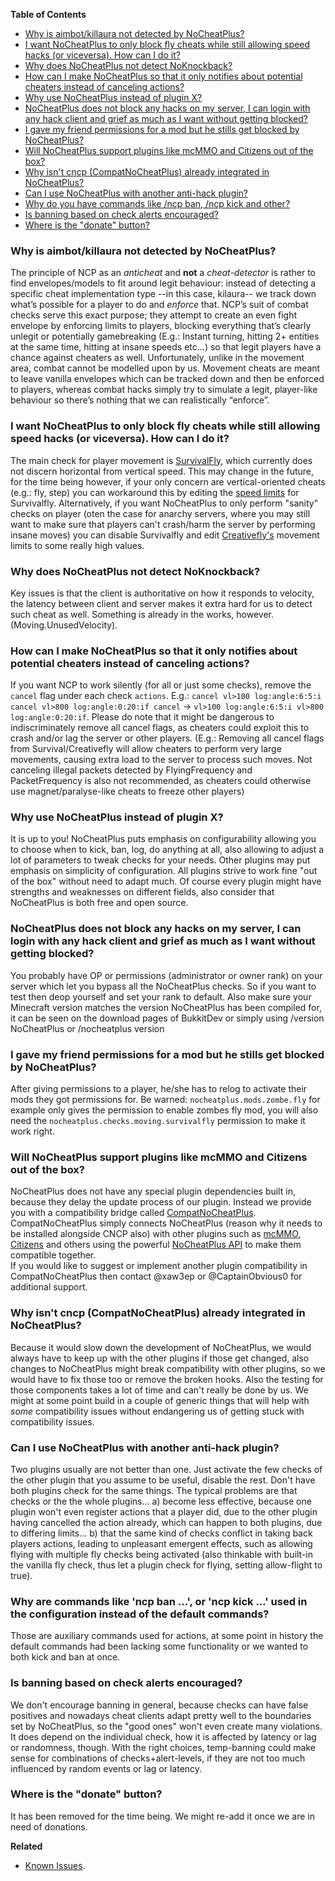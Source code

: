 **Table of Contents**
* [Why is aimbot/killaura not detected by NoCheatPlus?](https://github.com/Updated-NoCheatPlus/Docs/blob/master/FAQ.md#why-is-aimbotkillaura-not-detected-by-nocheatplus)
* [I want NoCheatPlus to only block fly cheats while still allowing speed hacks (or viceversa). How can I do it?](https://github.com/Lysandr0/Docs/blob/master/FAQ.md#i-want-nocheatplus-to-only-block-fly-cheats-while-still-allowing-speed-hacks-or-viceversa-how-can-i-do-it)
* [Why does NoCheatPlus not detect NoKnockback?](https://github.com/Updated-NoCheatPlus/Docs/blob/master/FAQ.md#why-does-nocheatplus-not-detect-noknockback)
* [How can I make NoCheatPlus so that it only notifies about potential cheaters instead of canceling actions?](https://github.com/Updated-NoCheatPlus/Docs/blob/e7dfa1215da46bdf70a024501be2f2af600c2976/FAQ.md#how-can-i-make-nocheatplus-so-that-it-only-notifies-about-potential-cheaters-instead-of-canceling-actions)
* [Why use NoCheatPlus instead of plugin X?](https://github.com/Updated-NoCheatPlus/Docs/blob/master/FAQ.md#nocheatplus-does-not-block-any-hacks-on-my-server-i-can-login-with-any-hack-client-and-grief-as-much-as-i-want-without-getting-blocked)
* [NoCheatPlus does not block any hacks on my server, I can login with any hack client and grief as much as I want without getting blocked?](FAQ#nocheatplus-does-not-block-any-hacks-on-my-server-i-can-login-with-any-hack-client-and-grief-as-much-as-i-want-without-getting-blocked)
* [I gave my friend permissions for a mod but he stills get blocked by NoCheatPlus?](https://github.com/Updated-NoCheatPlus/Docs/blob/master/FAQ.md#i-gave-my-friend-permissions-for-a-mod-but-he-stills-get-blocked-by-nocheatplus)
* [Will NoCheatPlus support plugins like mcMMO and Citizens out of the box?](https://github.com/Updated-NoCheatPlus/Docs/blob/master/FAQ.md#will-nocheatplus-support-plugins-like-mcmmo-and-citizens-out-of-the-box)
* [Why isn't cncp (CompatNoCheatPlus) already integrated in NoCheatPlus?](https://github.com/Updated-NoCheatPlus/Docs/blob/master/FAQ.md#why-isnt-cncp-compatnocheatplus-already-integrated-in-nocheatplus)
* [Can I use NoCheatPlus with another anti-hack plugin?](https://github.com/Updated-NoCheatPlus/Docs/blob/master/FAQ.md#can-i-use-nocheatplus-with-another-anti-hack-plugin)
* [Why do you have commands like /ncp ban, /ncp kick and other?](https://github.com/Updated-NoCheatPlus/Docs/blob/master/FAQ.md#why-are-commands-like-ncp-ban--or-ncp-kick--used-in-the-configuration-instead-of-the-default-commands)
* [Is banning based on check alerts encouraged?](https://github.com/Updated-NoCheatPlus/Docs/blob/master/FAQ.md#is-banning-based-on-check-alerts-encouraged)
* [Where is the "donate" button?](https://github.com/Updated-NoCheatPlus/Docs/blob/master/FAQ.md#where-is-the-donate-button)

### Why is aimbot/killaura not detected by NoCheatPlus?
The principle of NCP as an _anticheat_ and **not** a _cheat-detector_ is rather to find envelopes/models to fit around legit behaviour: instead of detecting a specific cheat implementation type --in this case, kilaura-- we track down what’s possible for a player to do and _enforce_ that.
NCP’s suit of combat checks serve this exact purpose; they attempt to create an even fight envelope by enforcing limits to players, blocking everything that’s clearly unlegit or potentially gamebreaking (E.g.: Instant turning, hitting 2+ entities at the same time, hitting at insane speeds etc…) so that legit players have a chance against cheaters as well.
Unfortunately, unlike in the movement area, combat cannot be modelled upon by us. Movement cheats are meant to leave vanilla envelopes which can be tracked down and then be enforced to players, whereas combat hacks simply try to simulate a legit, player-like behaviour so there’s nothing that we can realistically “enforce”.  

### I want NoCheatPlus to only block fly cheats while still allowing speed hacks (or viceversa). How can I do it?
The main check for player movement is [SurvivalFly](https://github.com/Updated-NoCheatPlus/Docs/blob/master/Settings/Checks/%5BMoving%5D-Survivalfly.md), which currently does not discern horizontal from vertical speed. This may change in the future, for the time being however, if your only concern are vertical-oriented cheats (e.g.: fly, step) you can workaround this by editing the [speed limits](https://github.com/Updated-NoCheatPlus/Docs/blob/master/Settings/Checks/%5BMoving%5D-Survivalfly.md) for Survivalfly.
Alternatively, if you want NoCheatPlus to only perform "sanity" checks on player (oten the case for anarchy servers, where you may still want to make sure that players can't crash/harm the server by performing insane moves) you can disable Survivalfly and edit [Creativefly's](https://github.com/Updated-NoCheatPlus/Docs/blob/master/Settings/Checks/%5BMoving%5D-Creativefly.md) movement limits to some really high values. 

### Why does NoCheatPlus not detect NoKnockback?
Key issues is that the client is authoritative on how it responds to velocity, the latency between client and server makes it extra hard for us to detect such cheat as well. Something is already in the works, however. (Moving.UnusedVelocity).

### How can I make NoCheatPlus so that it only notifies about potential cheaters instead of canceling actions?
If you want NCP to work silently (for all or just some checks), remove the `cancel` flag under each check `actions`.
E.g.: `cancel vl>100 log:angle:6:5:i cancel vl>800 log:angle:0:20:if cancel` -> `vl>100 log:angle:6:5:i vl>800 log:angle:0:20:if`.
Please do note that it might be dangerous to indiscriminately remove all cancel flags, as cheaters could exploit this to crash and/or lag the server or other players. (E.g.: Removing all cancel flags from Survival/Creativefly will allow cheaters to perform very large movements, causing extra load to the server to process such moves. Not canceling illegal packets detected by FlyingFrequency and PacketFrequency is also not recommended, as cheaters could otherwise use magnet/paralyse-like cheats to freeze other players)

### Why use NoCheatPlus instead of plugin X?
It is up to you! NoCheatPlus puts emphasis on configurability allowing you to choose when to kick, ban, log, do anything at all, also allowing to adjust a lot of parameters to tweak checks for your needs. Other plugins may put emphasis on simplicity of configuration. All plugins strive to work fine "out of the box" without need to adapt much. Of course every plugin might have strengths and weaknesses on different fields, also consider that NoCheatPlus is both free and open source.

### NoCheatPlus does not block any hacks on my server, I can login with any hack client and grief as much as I want without getting blocked?
You probably have OP or permissions (administrator or owner rank) on your server which let you bypass all the NoCheatPlus checks. So if you want to test then deop yourself and set your rank to default. Also make sure your Minecraft version matches the version NoCheatPlus has been compiled for, it can be seen on the download pages of BukkitDev or simply using /version NoCheatPlus or /nocheatplus version

### I gave my friend permissions for a mod but he stills get blocked by NoCheatPlus?
After giving permissions to a player, he/she has to relog to activate their mods they got permissions for. Be warned: `nocheatplus.mods.zombe.fly` for example only gives the permission to enable zombes fly mod, you will also need the `nocheatplus.checks.moving.survivalfly` permission to make it work right.

### Will NoCheatPlus support plugins like mcMMO and Citizens out of the box?
NoCheatPlus does not have any special plugin dependencies built in, because they delay the update process of our plugin. Instead we provide you with a compatibility bridge called [CompatNoCheatPlus].  
CompatNoCheatPlus simply connects NoCheatPlus (reason why it needs to be installed alongside CNCP also) with other plugins such as [mcMMO], [Citizens] and others using the powerful [NoCheatPlus API](API) to make them compatible together.  
If you would like to suggest or implement another plugin compatibility in CompatNoCheatPlus then contact @xaw3ep or @CaptainObvious0 for additional support.

### Why isn't cncp (CompatNoCheatPlus) already integrated in NoCheatPlus?
Because it would slow down the development of NoCheatPlus, we would always have to keep up with the other plugins if those get changed, also changes to NoCheatPlus might break compatibility with other plugins, so we would have to fix those too or remove the broken hooks. Also the testing for those components takes a lot of time and can't really be done by us. We might at some point build in a couple of generic things that will help with _some_ compatibility issues without endangering us of getting stuck with compatibility issues.

### Can I use NoCheatPlus with another anti-hack plugin?
Two plugins usually are not better than one. Just activate the few checks of the other plugin that you assume to be useful, disable the rest. Don't have both plugins check for the same things. The typical problems are that checks or the the whole plugins... a) become less effective, because one plugin won't even register actions that a player did, due to the other plugin having cancelled the action already, which can happen to both plugins, due to differing limits... b) that the same kind of checks conflict in taking back players actions, leading to unpleasant emergent effects, such as allowing flying with multiple fly checks being activated (also thinkable with built-in the vanilla fly check, thus let a plugin check for flying, setting allow-flight to true).

### Why are commands like 'ncp ban ...', or 'ncp kick ...' used in the configuration instead of the default commands?
Those are auxiliary commands used for actions, at some point in history the default commands had been lacking some functionality or we wanted to both kick and ban at once.

### Is banning based on check alerts encouraged?
We don't encourage banning in general, because checks can have false positives and nowadays cheat clients adapt pretty well to the boundaries set by NoCheatPlus, so the "good ones" won't even create many violations. It does depend on the individual check, how it is affected by latency or lag or randomness, though. With the right choices, temp-banning could make sense for combinations of checks+alert-levels, if they are not too much influenced by random events or lag or latency.

### Where is the "donate" button?
It has been removed for the time being. We might re-add it once we are in need of donations.

**Related**  
* [Known Issues](https://github.com/Updated-NoCheatPlus/Docs/blob/master/Known-Issues.md).

[CompatNoCheatPlus]:https://dev.bukkit.org/bukkit-plugins/compatnocheatplus-cncp/
[mcMMO]:https://dev.bukkit.org/bukkit-plugins/mcmmo/
[Citizens]:https://dev.bukkit.org/bukkit-plugins/citizens/
